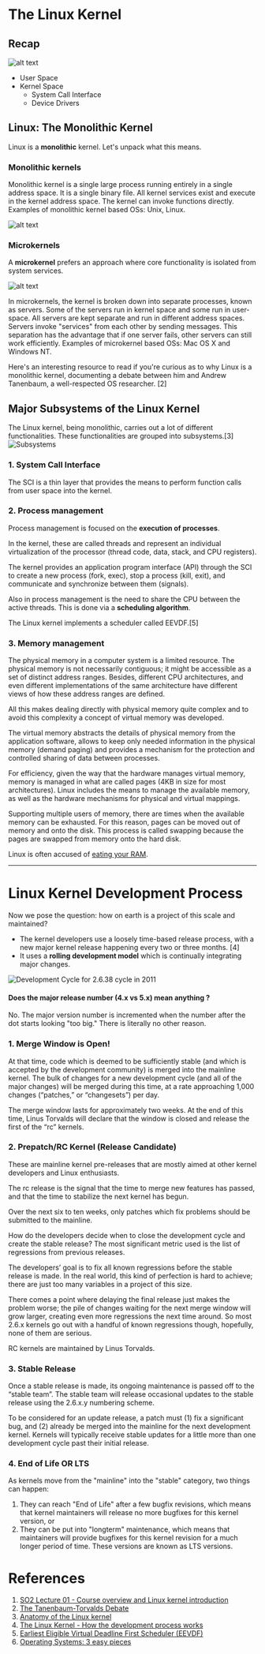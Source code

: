 # The Linux Kernel

## Recap

![alt text](img/image-6.png)

- User Space
- Kernel Space
  - System Call Interface
  - Device Drivers

## Linux: The Monolithic Kernel

Linux is a **monolithic** kernel. Let's unpack what this means.

### Monolithic kernels

Monolithic kernel is a single large process running entirely in a single address space. It is a single binary file. All kernel services exist and execute in the kernel address space. The kernel can invoke functions directly. Examples of monolithic kernel based OSs: Unix, Linux.

![alt text](img/image-8.png)

### Microkernels

A **microkernel** prefers an approach where core functionality is isolated from system services.

![alt text](img/image-7.png)

In microkernels, the kernel is broken down into separate processes, known as servers. Some of the servers run in kernel space and some run in user-space. All servers are kept separate and run in different address spaces. Servers invoke "services" from each other by sending messages. This separation has the advantage that if one server fails, other servers can still work efficiently. Examples of microkernel based OSs: Mac OS X and Windows NT.

Here's an interesting resource to read if you're curious as to why Linux is a monolithic kernel, documenting a debate between him and Andrew Tanenbaum, a well-respected OS researcher. [2]

## Major Subsystems of the Linux Kernel

The Linux kernel, being monolithic, carries out a lot of different functionalities. These functionalities are grouped into subsystems.[3]
![Subsystems](img/image-5.png)

### 1. System Call Interface

The SCI is a thin layer that provides the means to perform function calls from user space into the kernel.

### 2. Process management

Process management is focused on the **execution of processes**.

In the kernel, these are called threads and represent an individual virtualization of the processor (thread code, data, stack, and CPU registers).

The kernel provides an application program interface (API) through the SCI to create a new process (fork, exec), stop a process (kill, exit), and communicate and synchronize between them (signals).

Also in process management is the need to share the CPU between the active threads. This is done via a **scheduling algorithm**.

The Linux kernel implements a scheduler called EEVDF.[5]

### 3. Memory management

The physical memory in a computer system is a limited resource. The physical memory is not necessarily contiguous; it might be accessible as a set of distinct address ranges. Besides, different CPU architectures, and even different implementations of the same architecture have different views of how these address ranges are defined.

All this makes dealing directly with physical memory quite complex and to avoid this complexity a concept of virtual memory was developed.

The virtual memory abstracts the details of physical memory from the application software, allows to keep only needed information in the physical memory (demand paging) and provides a mechanism for the protection and controlled sharing of data between processes.

For efficiency, given the way that the hardware manages virtual memory, memory is managed in what are called pages (4KB in size for most architectures). Linux includes the means to manage the available memory, as well as the hardware mechanisms for physical and virtual mappings.

Supporting multiple users of memory, there are times when the available memory can be exhausted. For this reason, pages can be moved out of memory and onto the disk. This process is called swapping because the pages are swapped from memory onto the hard disk.

Linux is often accused of [eating your RAM](https://www.linuxatemyram.com).

---

# Linux Kernel Development Process

Now we pose the question: how on earth is a project of this scale and maintained?

- The kernel developers use a loosely time-based release process, with a new major kernel release happening every two or three months. [4]
- It uses a **rolling development model** which is continually integrating major changes.

![Development Cycle for 2.6.38 cycle in 2011](img/image-1.png)

#### Does the major release number (4.x vs 5.x) mean anything ?

No. The major version number is incremented when the number after the dot starts looking "too big." There is literally no other reason.

### 1. Merge Window is Open!

At that time, code which is deemed to be sufficiently stable (and which is accepted by the development community) is merged into the mainline kernel. The bulk of changes for a new development cycle (and all of the major changes) will be merged during this time, at a rate approaching 1,000 changes (“patches,” or “changesets”) per day.

The merge window lasts for approximately two weeks. At the end of this time, Linus Torvalds will declare that the window is closed and release the first of the “rc” kernels.

### 2. Prepatch/RC Kernel (Release Candidate)

These are mainline kernel pre-releases that are mostly aimed at other kernel developers and Linux enthusiasts.

The rc release is the signal that the time to merge new features has passed, and that the time to stabilize the next kernel has begun.

Over the next six to ten weeks, only patches which fix problems should be submitted to the mainline.

How do the developers decide when to close the development cycle and create the stable release? The most significant metric used is the list of regressions from previous releases.

The developers’ goal is to fix all known regressions before the stable release is made. In the real world, this kind of perfection is hard to achieve; there are just too many variables in a project of this size.

There comes a point where delaying the final release just makes the problem worse; the pile of changes waiting for the next merge window will grow larger, creating even more regressions the next time around. So most 2.6.x kernels go out with a handful of known regressions though, hopefully, none of them are serious.

RC kernels are maintained by Linus Torvalds.

### 3. Stable Release

Once a stable release is made, its ongoing maintenance is passed off to the “stable team”. The stable team will release occasional updates to the stable release using the 2.6.x.y numbering scheme.

To be considered for an update release, a patch must (1) fix a significant bug, and (2) already be merged into the mainline for the next development kernel. Kernels will typically receive stable updates for a little more than one development cycle past their initial release.

### 4. End of Life OR LTS

As kernels move from the "mainline" into the "stable" category, two things can happen:

1. They can reach "End of Life" after a few bugfix revisions, which means that kernel maintainers will release no more bugfixes for this kernel version, or
2. They can be put into "longterm" maintenance, which means that maintainers will provide bugfixes for this kernel revision for a much longer period of time. These versions are known as LTS versions.

# References

1. [SO2 Lecture 01 - Course overview and Linux kernel introduction](https://linux-kernel-labs.github.io/refs/heads/master/so2/lec1-intro.html)
2. [The Tanenbaum-Torvalds Debate](https://www.oreilly.com/openbook/opensources/book/appa.html)
3. [Anatomy of the Linux kernel
   ](https://developer.ibm.com/articles/l-linux-kernel/)
4. [The Linux Kernel - How the development process works](https://www.kernel.org/doc/html/v4.16/process/2.Process.html#the-big-picture)
5. [Earliest Eligible Virtual Deadline First Scheduler (EEVDF)](https://docs.kernel.org/scheduler/sched-eevdf.html)
6. [Operating Systems: 3 easy pieces](https://pages.cs.wisc.edu/~remzi/OSTEP/)
